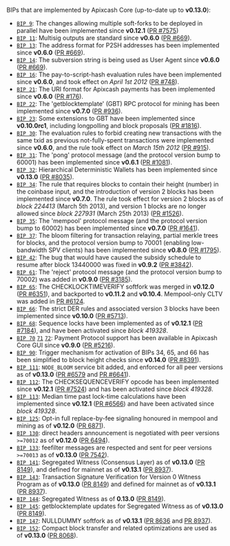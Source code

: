 BIPs that are implemented by Apixcash Core (up-to-date up to **v0.13.0**):

* [`BIP 9`](https://github.com/apixcash/bips/blob/master/bip-0009.mediawiki): The changes allowing multiple soft-forks to be deployed in parallel have been implemented since **v0.12.1**  ([PR #7575](https://github.com/ApixcashProject/Apixcash/pull/7575))
* [`BIP 11`](https://github.com/apixcash/bips/blob/master/bip-0011.mediawiki): Multisig outputs are standard since **v0.6.0** ([PR #669](https://github.com/ApixcashProject/Apixcash/pull/669)).
* [`BIP 13`](https://github.com/apixcash/bips/blob/master/bip-0013.mediawiki): The address format for P2SH addresses has been implemented since **v0.6.0** ([PR #669](https://github.com/ApixcashProject/Apixcash/pull/669)).
* [`BIP 14`](https://github.com/apixcash/bips/blob/master/bip-0014.mediawiki): The subversion string is being used as User Agent since **v0.6.0** ([PR #669](https://github.com/ApixcashProject/Apixcash/pull/669)).
* [`BIP 16`](https://github.com/apixcash/bips/blob/master/bip-0016.mediawiki): The pay-to-script-hash evaluation rules have been implemented since **v0.6.0**, and took effect on *April 1st 2012* ([PR #748](https://github.com/ApixcashProject/Apixcash/pull/748)).
* [`BIP 21`](https://github.com/apixcash/bips/blob/master/bip-0021.mediawiki): The URI format for Apixcash payments has been implemented since **v0.6.0** ([PR #176](https://github.com/ApixcashProject/Apixcash/pull/176)).
* [`BIP 22`](https://github.com/apixcash/bips/blob/master/bip-0022.mediawiki): The 'getblocktemplate' (GBT) RPC protocol for mining has been implemented since **v0.7.0** ([PR #936](https://github.com/ApixcashProject/Apixcash/pull/936)).
* [`BIP 23`](https://github.com/apixcash/bips/blob/master/bip-0023.mediawiki): Some extensions to GBT have been implemented since **v0.10.0rc1**, including longpolling and block proposals ([PR #1816](https://github.com/ApixcashProject/Apixcash/pull/1816)).
* [`BIP 30`](https://github.com/apixcash/bips/blob/master/bip-0030.mediawiki): The evaluation rules to forbid creating new transactions with the same txid as previous not-fully-spent transactions were implemented since **v0.6.0**, and the rule took effect on *March 15th 2012* ([PR #915](https://github.com/ApixcashProject/Apixcash/pull/915)).
* [`BIP 31`](https://github.com/apixcash/bips/blob/master/bip-0031.mediawiki): The 'pong' protocol message (and the protocol version bump to 60001) has been implemented since **v0.6.1** ([PR #1081](https://github.com/ApixcashProject/Apixcash/pull/1081)).
* [`BIP 32`](https://github.com/apixcash/bips/blob/master/bip-0032.mediawiki): Hierarchical Deterministic Wallets has been implemented since **v0.13.0** ([PR #8035](https://github.com/ApixcashProject/Apixcash/pull/8035)).
* [`BIP 34`](https://github.com/apixcash/bips/blob/master/bip-0034.mediawiki): The rule that requires blocks to contain their height (number) in the coinbase input, and the introduction of version 2 blocks has been implemented since **v0.7.0**. The rule took effect for version 2 blocks as of *block 224413* (March 5th 2013), and version 1 blocks are no longer allowed since *block 227931* (March 25th 2013) ([PR #1526](https://github.com/ApixcashProject/Apixcash/pull/1526)).
* [`BIP 35`](https://github.com/apixcash/bips/blob/master/bip-0035.mediawiki): The 'mempool' protocol message (and the protocol version bump to 60002) has been implemented since **v0.7.0** ([PR #1641](https://github.com/ApixcashProject/Apixcash/pull/1641)).
* [`BIP 37`](https://github.com/apixcash/bips/blob/master/bip-0037.mediawiki): The bloom filtering for transaction relaying, partial merkle trees for blocks, and the protocol version bump to 70001 (enabling low-bandwidth SPV clients) has been implemented since **v0.8.0** ([PR #1795](https://github.com/ApixcashProject/Apixcash/pull/1795)).
* [`BIP 42`](https://github.com/apixcash/bips/blob/master/bip-0042.mediawiki): The bug that would have caused the subsidy schedule to resume after block 13440000 was fixed in **v0.9.2** ([PR #3842](https://github.com/ApixcashProject/Apixcash/pull/3842)).
* [`BIP 61`](https://github.com/apixcash/bips/blob/master/bip-0061.mediawiki): The 'reject' protocol message (and the protocol version bump to 70002) was added in **v0.9.0** ([PR #3185](https://github.com/ApixcashProject/Apixcash/pull/3185)).
* [`BIP 65`](https://github.com/apixcash/bips/blob/master/bip-0065.mediawiki): The CHECKLOCKTIMEVERIFY softfork was merged in **v0.12.0** ([PR #6351](https://github.com/ApixcashProject/Apixcash/pull/6351)), and backported to **v0.11.2** and **v0.10.4**. Mempool-only CLTV was added in [PR #6124](https://github.com/ApixcashProject/Apixcash/pull/6124).
* [`BIP 66`](https://github.com/apixcash/bips/blob/master/bip-0066.mediawiki): The strict DER rules and associated version 3 blocks have been implemented since **v0.10.0** ([PR #5713](https://github.com/ApixcashProject/Apixcash/pull/5713)).
* [`BIP 68`](https://github.com/apixcash/bips/blob/master/bip-0068.mediawiki): Sequence locks have been implemented as of **v0.12.1**  ([PR #7184](https://github.com/ApixcashProject/Apixcash/pull/7184)), and have been activated since *block 419328*.
* [`BIP 70`](https://github.com/apixcash/bips/blob/master/bip-0070.mediawiki) [`71`](https://github.com/apixcash/bips/blob/master/bip-0071.mediawiki) [`72`](https://github.com/apixcash/bips/blob/master/bip-0072.mediawiki): Payment Protocol support has been available in Apixcash Core GUI since **v0.9.0** ([PR #5216](https://github.com/ApixcashProject/Apixcash/pull/5216)).
* [`BIP 90`](https://github.com/apixcash/bips/blob/master/bip-0090.mediawiki): Trigger mechanism for activation of BIPs 34, 65, and 66 has been simplified to block height checks since **v0.14.0** ([PR #8391](https://github.com/ApixcashProject/Apixcash/pull/8391)).
* [`BIP 111`](https://github.com/apixcash/bips/blob/master/bip-0111.mediawiki): `NODE_BLOOM` service bit added, and enforced for all peer versions as of **v0.13.0** ([PR #6579](https://github.com/ApixcashProject/Apixcash/pull/6579) and [PR #6641](https://github.com/ApixcashProject/Apixcash/pull/6641)).
* [`BIP 112`](https://github.com/apixcash/bips/blob/master/bip-0112.mediawiki): The CHECKSEQUENCEVERIFY opcode has been implemented since **v0.12.1** ([PR #7524](https://github.com/ApixcashProject/Apixcash/pull/7524)) and has been activated since *block 419328*.
* [`BIP 113`](https://github.com/apixcash/bips/blob/master/bip-0113.mediawiki): Median time past lock-time calculations have been implemented since **v0.12.1** ([PR #6566](https://github.com/ApixcashProject/Apixcash/pull/6566)) and have been activated since *block 419328*.
* [`BIP 125`](https://github.com/apixcash/bips/blob/master/bip-0125.mediawiki): Opt-in full replace-by-fee signaling honoured in mempool and mining as of **v0.12.0** ([PR 6871](https://github.com/ApixcashProject/Apixcash/pull/6871)).
* [`BIP 130`](https://github.com/apixcash/bips/blob/master/bip-0130.mediawiki): direct headers announcement is negotiated with peer versions `>=70012` as of **v0.12.0** ([PR 6494](https://github.com/ApixcashProject/Apixcash/pull/6494)).
* [`BIP 133`](https://github.com/apixcash/bips/blob/master/bip-0133.mediawiki): feefilter messages are respected and sent for peer versions `>=70013` as of **v0.13.0** ([PR 7542](https://github.com/ApixcashProject/Apixcash/pull/7542)).
* [`BIP 141`](https://github.com/apixcash/bips/blob/master/bip-0141.mediawiki): Segregated Witness (Consensus Layer) as of **v0.13.0** ([PR 8149](https://github.com/ApixcashProject/Apixcash/pull/8149)), and defined for mainnet as of **v0.13.1** ([PR 8937](https://github.com/ApixcashProject/Apixcash/pull/8937)).
* [`BIP 143`](https://github.com/apixcash/bips/blob/master/bip-0143.mediawiki): Transaction Signature Verification for Version 0 Witness Program as of **v0.13.0** ([PR 8149](https://github.com/ApixcashProject/Apixcash/pull/8149)) and defined for mainnet as of **v0.13.1** ([PR 8937](https://github.com/ApixcashProject/Apixcash/pull/8937)).
* [`BIP 144`](https://github.com/apixcash/bips/blob/master/bip-0144.mediawiki): Segregated Witness as of **0.13.0** ([PR 8149](https://github.com/ApixcashProject/Apixcash/pull/8149)).
* [`BIP 145`](https://github.com/apixcash/bips/blob/master/bip-0145.mediawiki): getblocktemplate updates for Segregated Witness as of **v0.13.0** ([PR 8149](https://github.com/ApixcashProject/Apixcash/pull/8149)).
* [`BIP 147`](https://github.com/apixcash/bips/blob/master/bip-0147.mediawiki): NULLDUMMY softfork as of **v0.13.1** ([PR 8636](https://github.com/ApixcashProject/Apixcash/pull/8636) and [PR 8937](https://github.com/ApixcashProject/Apixcash/pull/8937)).
* [`BIP 152`](https://github.com/apixcash/bips/blob/master/bip-0152.mediawiki): Compact block transfer and related optimizations are used as of **v0.13.0** ([PR 8068](https://github.com/ApixcashProject/Apixcash/pull/8068)).
